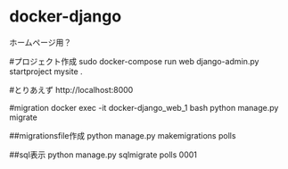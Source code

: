 # docker-django
ホームページ用？

#プロジェクト作成
sudo docker-compose run web django-admin.py startproject mysite .

#とりあえず
http://localhost:8000

#migration
docker exec -it docker-django_web_1 bash
python manage.py migrate

##migrationsfile作成
python manage.py makemigrations polls

##sql表示
python manage.py sqlmigrate polls 0001
